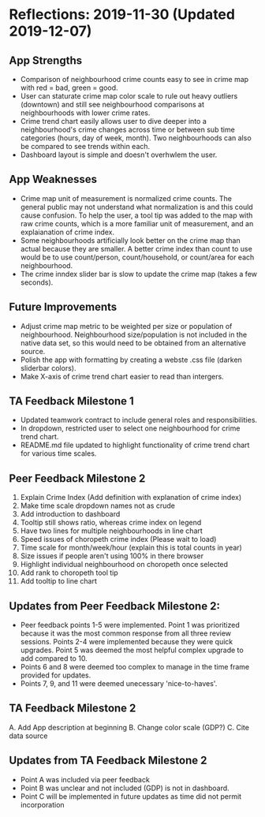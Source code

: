 # Reflections: 2019-11-30 (Updated 2019-12-07)

## App Strengths
- Comparison of neighbourhood crime counts easy to see in crime map with red = bad, green = good.
- User can staturate crime map color scale to rule out heavy outliers (downtown) and still see neighbourhood comparisons at neighbourhoods with lower crime rates.
- Crime trend chart easily allows user to dive deeper into a neighbourhood's crime changes across time or between sub time categories (hours, day of week, month). Two neighbourhoods can also be compared to see trends within each.
- Dashboard layout is simple and doesn't overhwlem the user.

## App Weaknesses
- Crime map unit of measurement is normalized crime counts. The general public may not understand what normalization is and this could cause confusion. To help the user, a tool tip was added to the map with raw crime counts, which is a more familiar unit of measurement, and an explaianation of crime index.
- Some neighbourhoods artificially look better on the crime map than actual because they are smaller. A better crime index than count to use would be to use count/person, count/household, or count/area for each neighbourhood.
- The crime inndex slider bar is slow to update the crime map (takes a few seconds).

## Future Improvements
- Adjust crime map metric to be weighted per size or population of neighbourhood. Neighbourhood size/population is not included in the native data set, so this would need to be obtained from an alternative source.
- Polish the app with formatting by creating a webste .css file (darken sliderbar colors).
- Make X-axis of crime trend chart easier to read than intergers.

## TA Feedback Milestone 1
- Updated teamwork contract to include general roles and responsibilities.
- In dropdown, restricted user to select one neighbourhood for crime trend chart.
- README.md file updated to highlight functionality of crime trend chart for various time scales.

## Peer Feedback Milestone 2
1. Explain Crime Index (Add definition with explanation of crime index)
2. Make time scale dropdown names not as crude
3. Add introduction to dashboard
4. Tooltip still shows ratio, whereas crime index on legend
5. Have two lines for multiple neighbourhoods in line chart
6. Speed issues of choropeth crime index (Please wait to load)
7. Time scale for month/week/hour (explain this is total counts in year)
8. Size issues if people aren't using 100% in there browser
9. Highlight individual neighbourhood on choropeth once selected
10. Add rank to choropeth tool tip
11. Add tooltip to line chart

## Updates from Peer Feedback Milestone 2:
- Peer feedback points 1-5 were implemented. Point 1 was prioritized because it was the most common response from all three review sessions. Points 2-4 were implemented because they were quick upgrades. Point 5 was deemed the most helpful complex upgrade to add compared to 10.
- Points 6 and 8 were deemed too complex to manage in the time frame provided for updates.
- Points 7, 9, and 11 were deemed unecessary 'nice-to-haves'.

## TA Feedback Milestone 2
A. Add App description at beginning
B. Change color scale (GDP?)
C. Cite data source

## Updates from TA Feedback Milestone 2
- Point A was included via peer feedback
- Point B was unclear and not included (GDP) is not in dashboard.
- Point C will be implemented in future updates as time did not permit incorporation